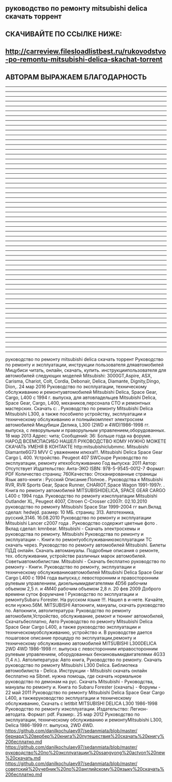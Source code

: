 руководство по ремонту mitsubishi delica скачать торрент
--------------------------------------------------
СКАЧИВАЙТЕ ПО ССЫЛКЕ НИЖЕ:
--------------------------------------------------
http://carreview.filesloadlistbest.ru/rukovodstvo-po-remontu-mitsubishi-delica-skachat-torrent
--------------------------------------------------
АВТОРАМ ВЫРАЖАЕМ БЛАГОДАРНОСТЬ
--------------------------------------------------
--------------------------------------------------
--------------------------------------------------
--------------------------------------------------
--------------------------------------------------
--------------------------------------------------
--------------------------------------------------
--------------------------------------------------
--------------------------------------------------
--------------------------------------------------
--------------------------------------------------
--------------------------------------------------
--------------------------------------------------
--------------------------------------------------
--------------------------------------------------
--------------------------------------------------
--------------------------------------------------
--------------------------------------------------
--------------------------------------------------
--------------------------------------------------
--------------------------------------------------
--------------------------------------------------
--------------------------------------------------
--------------------------------------------------
--------------------------------------------------
--------------------------------------------------
--------------------------------------------------
--------------------------------------------------
--------------------------------------------------
--------------------------------------------------
--------------------------------------------------
--------------------------------------------------
--------------------------------------------------
--------------------------------------------------
--------------------------------------------------
--------------------------------------------------
--------------------------------------------------
--------------------------------------------------
--------------------------------------------------
--------------------------------------------------
--------------------------------------------------
--------------------------------------------------
--------------------------------------------------
--------------------------------------------------
--------------------------------------------------
--------------------------------------------------
--------------------------------------------------
--------------------------------------------------
--------------------------------------------------
--------------------------------------------------
--------------------------------------------------
--------------------------------------------------
--------------------------------------------------
--------------------------------------------------
--------------------------------------------------
--------------------------------------------------
--------------------------------------------------
руководство по ремонту mitsubishi delica скачать торрент Руководство по ремонту и эксплуатации, инструкции пользователя дляавтомобилей Мицубиси читать, онлайн, скачать, купить.  инструкциипользователя для автомобилей следующих моделей Mitsubishi: 3000GT,Aspire, ASX, Carisma, Chariot, Colt, Cordia, Debonair, Delica, Diamante, Dignity,Dingo, Dion,. 24 мар 2016  Руководство по эксплуатации, техническому обслуживанию и ремонтуавтомобилей Mitsubishi Delica, Space Gear, Cargo, L400 с 1994 г. выпуска, для автовладельцев Mitsubishi Delica, Space Gear, Cargo, L400, механиков,персонала СТО и ремонтных мастерских. Скачать с: . Руководство по ремонту Mitsubishi Delica  Mitsubishi L300, а также пособиепо устройству, эксплуатации и техническому обслуживанию и полныйкомплект электросхем автомобилей Мицубиши Делика, L300 (2WD и 4WD)1986-1998 гг. выпуска, с леворульным и праворульным управлением,оборудованных. 18 мар 2013  Адрес: чита; Сообщений: 36: Больше года на форуме. НАРОД ВСЕМСПАСИБО НАШЕЛ РУКОВОДСТВО КОМУ НУЖНО МОЖЕТЕ СКАЧАТЬ УМЕНЯ В КОНТАКТЕ http:mitsubishiclubmmc. Mitsubishi Diamante6G73 MVV С уважением илюха!!!. Mitsubishi Delica Space Gear  Cargo  L 400. Устройство. Peugeot 407 SWCoupe Руководство по эксплуатации, ремонту итехобслуживанию Год выпуска: 2011 Автор: Отсутствует Издательство: Анта-ЭКО ISBN: 978-5-9545-0012-7 Формат: PDF Количество страниц: 760Качество: Отсканированные страницы Язык авто-книги : Русский Описание:Полное.. Руководства к Mitsubishi RVR, RVR Sports Gear, Space Runner, CHARIOT,Space Wagon 1991-1997г. . Книга по ремонту автомобилей MITSUBISHIDELICA, SPACE GEAR CARGO L400 с 1994 года.  Руководство по ремонту иэксплуатации Mitsubishi Outlander XL, Peugeot 4007, Citroen C-Crosser с2007г. 02.10.2010 руководство по ремонту Mitsubishi Space Star 1999-2004 гг вып.Вклад сделал: hedwjd. размер: 10 МБ. страниц: 313. Автотехника, русский,3146. 16.08.2010 Руководство по ремонту и эксплуатации Mitsubishi Lancer с2007 года . Руководство содержит цветные фото . Вклад сделал: kmnbear. Mitsubishi - Скачать электросхемы и руководства по ремонту. Mitsubishi Руководства по ремонту и эксплуатации -. Книги по ремонтуобслуживаниюэксплуатации ТС скачать через. Руководство по ремонту автомобилей Mitsubishi. Билеты ПДД онлайн. Скачать автомануалы. Подробные описания о ремонте, тех. обслуживании, устройстве различных марок автомобилей. Советыавтомобилистам.
Mitsubishi - Скачать бесплатно руководство по ремонту - Книги. Руководство по ремонту, эксплуатации и техническому обслуживаниюавтомобилей Mitsubishi Delica Space Gear  Cargo  L400 с 1994 года выпуска,с левосторонним и правосторонним рулевым управлением, дизельнымидвигателями 4D56 рабочим объемом 2,5 л. и 4М40 рабочим объемом 2,8 л. 20 фев 2009  Доброго времени суток форумчане ! Руководство по эксплуатации и ремонтуSubaru Forester. На русском языке !!!. Нашел в и-нете. Качайте, если нужно.56М. MITSUBISHI  Автокниги, мануалы, скачать руководство по. Автокниги, автолитература: Руководство по ремонту автомобиля,Устройство, обслуживание, ремонт и тюнинг автомобилей, Скачатьбесплатно, Авто  Руководство по ремонту Mitsubishi Delica  Space Gear Cargo  L400, а также руководство эксплуатации и техническомуобслуживанию, устройство и. В руководстве дается пошаговое описание процедур по эксплуатации,ремонту и техническому обслуживанию автомобилей MITSUBISHI L300DELICA 2WD  4WD 1986-1998 гг. выпуска с левосторонним иправосторонним рулевым управлением, оборудованных бензиновымидвигателями 4G33 (1,4 л.). Автолитература: Авто книга, Руководство по ремонту. Скачать руководство по ремонту Mitsubishi L300 Delica. Библиотека автомобилиста - Delica. Инструкции - Mitsubishi скачать онлайн бесплатно на Sibnet. нужна помощь, где скачать нормальное руководство по демонам на рус. Скачать Mitsubishi - Руководства, мануалы по ремонту и. Книга по Subaru Forester (скачать) - Форумы -
22 май 2011  Руководство по ремонту Mitsubishi Delica  Space Gear  Cargo  L400, а такжеруководство эксплуатации и техническому обслуживанию,  Скачать c letitbit MITSUBISHI DELICA  L300 1986-1998 Руководство по ремонту иэксплуатации. Издательство: Легион-автодата. Формат: pdf. Размер:. 25 мар 2012  Руководство по эксплуатации, техническому обслуживанию и ремонтуMitsubishi L300, Delica 1986-1999 гг. выпуска, 2WD  4WD.
https://github.com/danilkochulaev97/sedanmiata/blob/master/бернард%20вербер%20книга%20путешествия%20скачать%20книгу%20бесплатно.md
https://github.com/danilkochulaev97/sedanmiata/blob/master/руководство%20по%20эксплуатации%20ssangyong%20actyon%20new%20скачать.md
https://github.com/danilkochulaev97/sedanmiata/blob/master/советский%20учебник%20по%20английскому%20языку%20скачать%20бесплатно.md